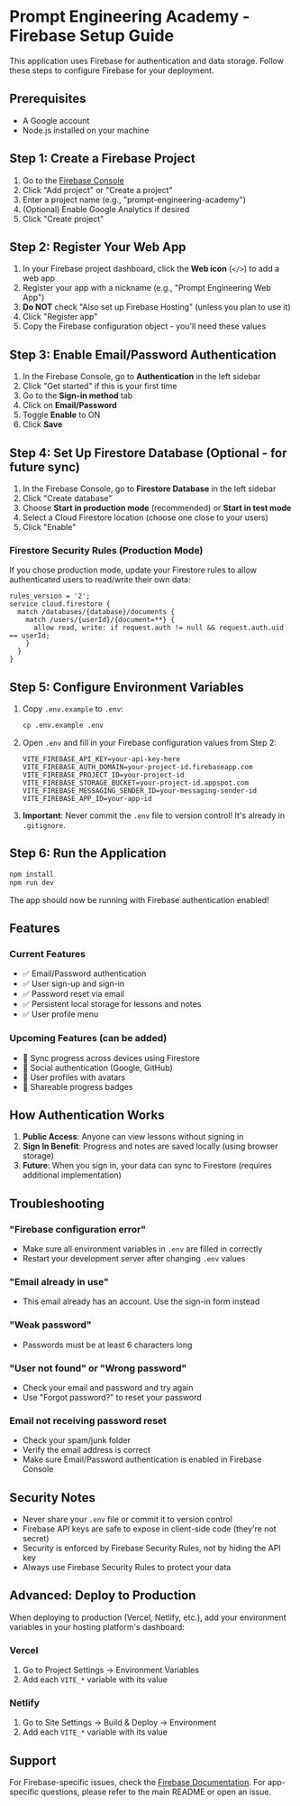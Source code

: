 # Prompt Engineering Academy - Firebase Setup Guide

This application uses Firebase for authentication and data storage. Follow these steps to configure Firebase for your deployment.

## Prerequisites

- A Google account
- Node.js installed on your machine

## Step 1: Create a Firebase Project

1. Go to the [Firebase Console](https://console.firebase.google.com/)
2. Click "Add project" or "Create a project"
3. Enter a project name (e.g., "prompt-engineering-academy")
4. (Optional) Enable Google Analytics if desired
5. Click "Create project"

## Step 2: Register Your Web App

1. In your Firebase project dashboard, click the **Web icon** (`</>`) to add a web app
2. Register your app with a nickname (e.g., "Prompt Engineering Web App")
3. **Do NOT** check "Also set up Firebase Hosting" (unless you plan to use it)
4. Click "Register app"
5. Copy the Firebase configuration object - you'll need these values

## Step 3: Enable Email/Password Authentication

1. In the Firebase Console, go to **Authentication** in the left sidebar
2. Click "Get started" if this is your first time
3. Go to the **Sign-in method** tab
4. Click on **Email/Password**
5. Toggle **Enable** to ON
6. Click **Save**

## Step 4: Set Up Firestore Database (Optional - for future sync)

1. In the Firebase Console, go to **Firestore Database** in the left sidebar
2. Click "Create database"
3. Choose **Start in production mode** (recommended) or **Start in test mode**
4. Select a Cloud Firestore location (choose one close to your users)
5. Click "Enable"

### Firestore Security Rules (Production Mode)

If you chose production mode, update your Firestore rules to allow authenticated users to read/write their own data:

```
rules_version = '2';
service cloud.firestore {
  match /databases/{database}/documents {
    match /users/{userId}/{document=**} {
      allow read, write: if request.auth != null && request.auth.uid == userId;
    }
  }
}
```

## Step 5: Configure Environment Variables

1. Copy `.env.example` to `.env`:
   ```bash
   cp .env.example .env
   ```

2. Open `.env` and fill in your Firebase configuration values from Step 2:

   ```env
   VITE_FIREBASE_API_KEY=your-api-key-here
   VITE_FIREBASE_AUTH_DOMAIN=your-project-id.firebaseapp.com
   VITE_FIREBASE_PROJECT_ID=your-project-id
   VITE_FIREBASE_STORAGE_BUCKET=your-project-id.appspot.com
   VITE_FIREBASE_MESSAGING_SENDER_ID=your-messaging-sender-id
   VITE_FIREBASE_APP_ID=your-app-id
   ```

3. **Important**: Never commit the `.env` file to version control! It's already in `.gitignore`.

## Step 6: Run the Application

```bash
npm install
npm run dev
```

The app should now be running with Firebase authentication enabled!

## Features

### Current Features
- ✅ Email/Password authentication
- ✅ User sign-up and sign-in
- ✅ Password reset via email
- ✅ Persistent local storage for lessons and notes
- ✅ User profile menu

### Upcoming Features (can be added)
- 🔄 Sync progress across devices using Firestore
- 🔄 Social authentication (Google, GitHub)
- 🔄 User profiles with avatars
- 🔄 Shareable progress badges

## How Authentication Works

1. **Public Access**: Anyone can view lessons without signing in
2. **Sign In Benefit**: Progress and notes are saved locally (using browser storage)
3. **Future**: When you sign in, your data can sync to Firestore (requires additional implementation)

## Troubleshooting

### "Firebase configuration error"
- Make sure all environment variables in `.env` are filled in correctly
- Restart your development server after changing `.env` values

### "Email already in use"
- This email already has an account. Use the sign-in form instead

### "Weak password"
- Passwords must be at least 6 characters long

### "User not found" or "Wrong password"
- Check your email and password and try again
- Use "Forgot password?" to reset your password

### Email not receiving password reset
- Check your spam/junk folder
- Verify the email address is correct
- Make sure Email/Password authentication is enabled in Firebase Console

## Security Notes

- Never share your `.env` file or commit it to version control
- Firebase API keys are safe to expose in client-side code (they're not secret)
- Security is enforced by Firebase Security Rules, not by hiding the API key
- Always use Firebase Security Rules to protect your data

## Advanced: Deploy to Production

When deploying to production (Vercel, Netlify, etc.), add your environment variables in your hosting platform's dashboard:

### Vercel
1. Go to Project Settings → Environment Variables
2. Add each `VITE_*` variable with its value

### Netlify
1. Go to Site Settings → Build & Deploy → Environment
2. Add each `VITE_*` variable with its value

## Support

For Firebase-specific issues, check the [Firebase Documentation](https://firebase.google.com/docs).
For app-specific questions, please refer to the main README or open an issue.
